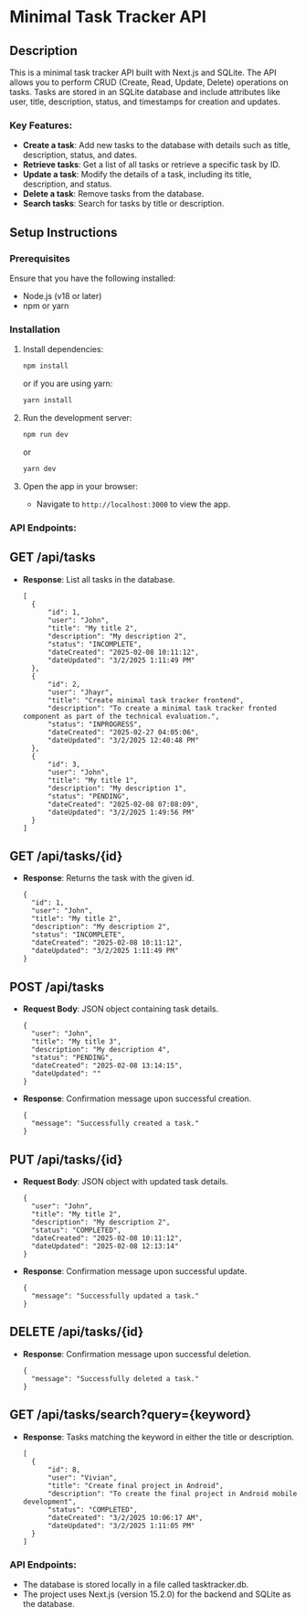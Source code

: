 # Minimal Task Tracker API

## Description

This is a minimal task tracker API built with Next.js and SQLite. The API allows you to perform CRUD (Create, Read, Update, Delete) operations on tasks. Tasks are stored in an SQLite database and include attributes like user, title, description, status, and timestamps for creation and updates.

### Key Features:

- **Create a task**: Add new tasks to the database with details such as title, description, status, and dates.
- **Retrieve tasks**: Get a list of all tasks or retrieve a specific task by ID.
- **Update a task**: Modify the details of a task, including its title, description, and status.
- **Delete a task**: Remove tasks from the database.
- **Search tasks**: Search for tasks by title or description.

## Setup Instructions

### Prerequisites

Ensure that you have the following installed:

- Node.js (v18 or later)
- npm or yarn

### Installation

1. Install dependencies:

   ```bash
   npm install
   ```

   or if you are using yarn:

   ```bash
   yarn install
   ```

2. Run the development server:

   ```bash
   npm run dev
   ```

   or

   ```bash
   yarn dev
   ```

3. Open the app in your browser:
   - Navigate to `http://localhost:3000` to view the app.

### API Endpoints:

## GET /api/tasks

- **Response**: List all tasks in the database.
  ```
  [
    {
        "id": 1,
        "user": "John",
        "title": "My title 2",
        "description": "My description 2",
        "status": "INCOMPLETE",
        "dateCreated": "2025-02-08 10:11:12",
        "dateUpdated": "3/2/2025 1:11:49 PM"
    },
    {
        "id": 2,
        "user": "Jhayr",
        "title": "Create minimal task tracker frontend",
        "description": "To create a minimal task tracker fronted component as part of the technical evaluation.",
        "status": "INPROGRESS",
        "dateCreated": "2025-02-27 04:05:06",
        "dateUpdated": "3/2/2025 12:40:48 PM"
    },
    {
        "id": 3,
        "user": "John",
        "title": "My title 1",
        "description": "My description 1",
        "status": "PENDING",
        "dateCreated": "2025-02-08 07:08:09",
        "dateUpdated": "3/2/2025 1:49:56 PM"
    }
  ]
  ```

## GET /api/tasks/{id}

- **Response**: Returns the task with the given id.
  ```
  {
    "id": 1,
    "user": "John",
    "title": "My title 2",
    "description": "My description 2",
    "status": "INCOMPLETE",
    "dateCreated": "2025-02-08 10:11:12",
    "dateUpdated": "3/2/2025 1:11:49 PM"
  }
  ```

## POST /api/tasks

- **Request Body**: JSON object containing task details.
  ```
  {
    "user": "John",
    "title": "My title 3",
    "description": "My description 4",
    "status": "PENDING",
    "dateCreated": "2025-02-08 13:14:15",
    "dateUpdated": ""
  }
  ```
  
- **Response**: Confirmation message upon successful creation.
  ```
  {
    "message": "Successfully created a task."
  }
  ```

## PUT /api/tasks/{id}

- **Request Body**: JSON object with updated task details.
  ```
  {
    "user": "John",
    "title": "My title 2",
    "description": "My description 2",
    "status": "COMPLETED",
    "dateCreated": "2025-02-08 10:11:12",
    "dateUpdated": "2025-02-08 12:13:14"
  }
  ```
  
- **Response**: Confirmation message upon successful update.
  ```
  {
    "message": "Successfully updated a task."
  }
  ```

## DELETE /api/tasks/{id}

- **Response**: Confirmation message upon successful deletion.
  ```
  {
    "message": "Successfully deleted a task."
  }
  ```

## GET /api/tasks/search?query={keyword}

- **Response**: Tasks matching the keyword in either the title or description.
  ```
  [
    {
        "id": 8,
        "user": "Vivian",
        "title": "Create final project in Android",
        "description": "To create the final project in Android mobile development",
        "status": "COMPLETED",
        "dateCreated": "3/2/2025 10:06:17 AM",
        "dateUpdated": "3/2/2025 1:11:05 PM"
    }
  ]
  ```

### API Endpoints:

- The database is stored locally in a file called tasktracker.db.
- The project uses Next.js (version 15.2.0) for the backend and SQLite as the database.

